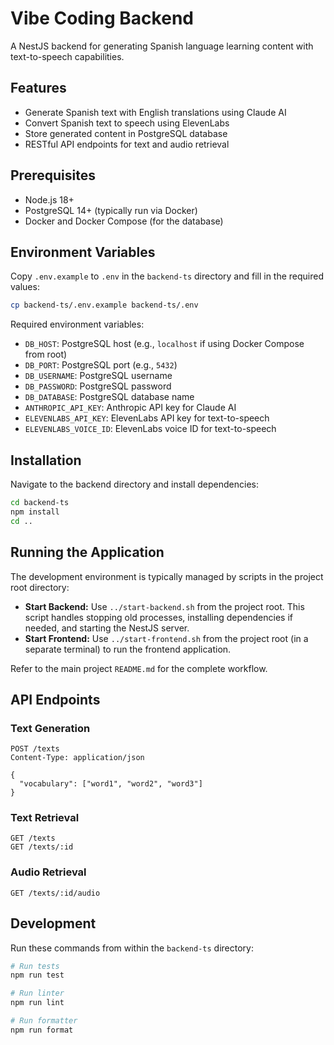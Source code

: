 # Vibe Coding Backend

A NestJS backend for generating Spanish language learning content with text-to-speech capabilities.

## Features

- Generate Spanish text with English translations using Claude AI
- Convert Spanish text to speech using ElevenLabs
- Store generated content in PostgreSQL database
- RESTful API endpoints for text and audio retrieval

## Prerequisites

- Node.js 18+
- PostgreSQL 14+ (typically run via Docker)
- Docker and Docker Compose (for the database)

## Environment Variables

Copy `.env.example` to `.env` in the `backend-ts` directory and fill in the required values:

```bash
cp backend-ts/.env.example backend-ts/.env
```

Required environment variables:
- `DB_HOST`: PostgreSQL host (e.g., `localhost` if using Docker Compose from root)
- `DB_PORT`: PostgreSQL port (e.g., `5432`)
- `DB_USERNAME`: PostgreSQL username
- `DB_PASSWORD`: PostgreSQL password
- `DB_DATABASE`: PostgreSQL database name
- `ANTHROPIC_API_KEY`: Anthropic API key for Claude AI
- `ELEVENLABS_API_KEY`: ElevenLabs API key for text-to-speech
- `ELEVENLABS_VOICE_ID`: ElevenLabs voice ID for text-to-speech

## Installation

Navigate to the backend directory and install dependencies:

```bash
cd backend-ts
npm install
cd .. 
```

## Running the Application

The development environment is typically managed by scripts in the project root directory:

-   **Start Backend:** Use `../start-backend.sh` from the project root. This script handles stopping old processes, installing dependencies if needed, and starting the NestJS server.
-   **Start Frontend:** Use `../start-frontend.sh` from the project root (in a separate terminal) to run the frontend application.

Refer to the main project `README.md` for the complete workflow.

## API Endpoints

### Text Generation

```http
POST /texts
Content-Type: application/json

{
  "vocabulary": ["word1", "word2", "word3"]
}
```

### Text Retrieval

```http
GET /texts
GET /texts/:id
```

### Audio Retrieval

```http
GET /texts/:id/audio
```

## Development

Run these commands from within the `backend-ts` directory:

```bash
# Run tests
npm run test

# Run linter
npm run lint

# Run formatter
npm run format
```
